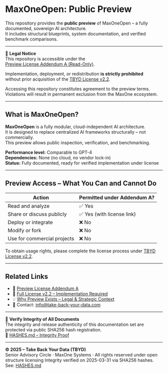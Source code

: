 # MaxOneOpen: Public Preview

This repository provides the **public preview** of MaxOneOpen – a fully documented, sovereign AI architecture.  
It includes structural blueprints, system documentation, and verified benchmark comparisons.

---

📜 **Legal Notice**  
This repository is accessible under the  
[Preview License Addendum A (Read-Only)](https://github.com/TBYD-SAC/MaxOne-Wiki/blob/main/LICENSE-Addendum-A.md).  

Implementation, deployment, or redistribution **is strictly prohibited**  
without prior acquisition of the [TBYD License v2.2](https://github.com/TBYD-SAC/MaxOne-Wiki/blob/main/LICENSE.md).

Accessing this repository constitutes agreement to the preview terms.  
Violations will result in permanent exclusion from the MaxOne ecosystem.

---

## What is MaxOneOpen?

**MaxOneOpen** is a fully modular, cloud-independent AI architecture.  
It is designed to replace centralized AI frameworks structurally – not commercially.  
This preview allows public inspection, verification, and benchmarking.

**Performance level:** Comparable to GPT-4  
**Dependencies:** None (no cloud, no vendor lock-in)  
**Status:** Fully documented, ready for verified implementation under license

---

## Preview Access – What You Can and Cannot Do

| Action                         | Permitted under Addendum A? |
|--------------------------------|------------------------------|
| Read and analyze               | ✅ Yes                      |
| Share or discuss publicly      | ✅ Yes (with license link) |
| Deploy or integrate            | ❌ No                      |
| Modify or fork                 | ❌ No                      |
| Use for commercial projects    | ❌ No                      |

To obtain usage rights, please complete the license process under [TBYD License v2.2](https://github.com/TBYD-SAC/MaxOne-Wiki/blob/main/LICENSE.md).

---

## Related Links

- 🔐 [Preview License Addendum A](https://github.com/TBYD-SAC/MaxOne-Wiki/blob/main/LICENSE-Addendum-A.md)  
- 📜 [Full License v2.2 – Implementation Required](https://github.com/TBYD-SAC/MaxOne-Wiki/blob/main/LICENSE.md)  
- 💡 [Why Preview Exists – Legal & Strategic Context](https://github.com/TBYD-SAC/MaxOne-Wiki/wiki/License-and-Access)  
- 📩 Contact: info@take-back-your-data.com

---

🔐 **Verify Integrity of All Documents**  
The integrity and release authenticity of this documentation set are protected via public SHA256 hash registration.  
📎 [HASHES.md – Integrity Proof](https://github.com/TBYD-SAC/MaxOne-Wiki/blob/main/HASHES.md)

---

**© 2025 – Take Back Your Data (TBYD)**  
Senior Advisory Circle · MaxOne Systems · All rights reserved under open structure licensing
Integrity verified on 2025-03-31 via SHA256 hashes. See: [HASHES.md](./HASHES.md)


